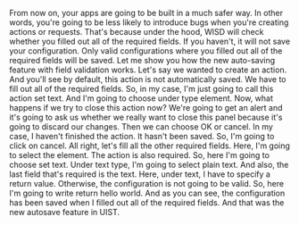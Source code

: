 From now on, your apps are going to be built in a much safer way. In other words, you're going to be less likely to introduce bugs when you're creating actions or requests. That's because under the hood, WISD will check whether you filled out all of the required fields. If you haven't, it will not save your configuration. Only valid configurations where you filled out all of the required fields will be saved. Let me show you how the new auto-saving feature with field validation works. Let's say we wanted to create an action. And you'll see by default, this action is not automatically saved. We have to fill out all of the required fields. So, in my case, I'm just going to call this action set text. And I'm going to choose under type element. Now, what happens if we try to close this action now? We're going to get an alert and it's going to ask us whether we really want to close this panel because it's going to discard our changes. Then we can choose OK or cancel. In my case, I haven't finished the action. It hasn't been saved. So, I'm going to click on cancel. All right, let's fill all the other required fields. Here, I'm going to select the element. The action is also required. So, here I'm going to choose set text. Under text type, I'm going to select plain text. And also, the last field that's required is the text. Here, under text, I have to specify a return value. Otherwise, the configuration is not going to be valid. So, here I'm going to write return hello world. And as you can see, the configuration has been saved when I filled out all of the required fields. And that was the new autosave feature in UIST.